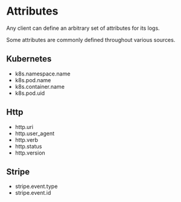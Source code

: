# Attributes

Any client can define an arbitrary set of attributes for its logs.

Some attributes are commonly defined throughout various sources.

## Kubernetes

* k8s.namespace.name
* k8s.pod.name
* k8s.container.name
* k8s.pod.uid

## Http

* http.uri
* http.user\_agent
* http.verb
* http.status
* http.version

## Stripe

* stripe.event.type
* stripe.event.id
